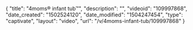 {
    "title": "4moms&reg; infant tub&trade;",
    "description": "",
    "videoid": "109997868",
    "date_created": "1502524120",
    "date_modified": "1504247454",
    "type": "captivate",
    "layout": "video",
    "url": "\/v\/4moms-infant-tub\/109997868"
}